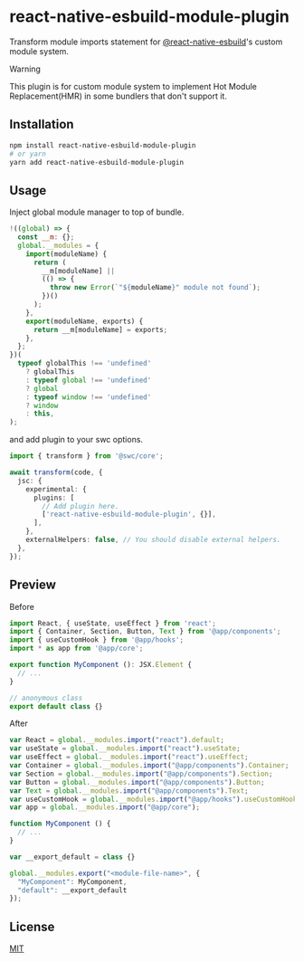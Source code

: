 # react-native-esbuild-module-plugin

Transform module imports statement for [@react-native-esbuild](https://github.com/leegeunhyeok/react-native-esbuild)'s custom module system.

> [!WARNING]
> This plugin is for custom module system to implement Hot Module Replacement(HMR) in some bundlers that don't support it.

## Installation

```bash
npm install react-native-esbuild-module-plugin
# or yarn
yarn add react-native-esbuild-module-plugin
```

## Usage

Inject global module manager to top of bundle.

```js
!((global) => {
  const __m: {};
  global.__modules = {
    import(moduleName) {
      return (
        __m[moduleName] ||
        (() => {
          throw new Error(`"${moduleName}" module not found`);
        })()
      );
    },
    export(moduleName, exports) {
      return __m[moduleName] = exports;
    },
  };
})(
  typeof globalThis !== 'undefined'
    ? globalThis
    : typeof global !== 'undefined'
    ? global
    : typeof window !== 'undefined'
    ? window
    : this,
);
```

and add plugin to your swc options.

```ts
import { transform } from '@swc/core';

await transform(code, {
  jsc: {
    experimental: {
      plugins: [
        // Add plugin here.
        ['react-native-esbuild-module-plugin', {}],
      ],
    },
    externalHelpers: false, // You should disable external helpers.
  },
});
```

## Preview

Before

```ts
import React, { useState, useEffect } from 'react';
import { Container, Section, Button, Text } from '@app/components';
import { useCustomHook } from '@app/hooks';
import * as app from '@app/core';

export function MyComponent (): JSX.Element {
  // ...
}

// anonymous class
export default class {}
```

After

```js
var React = global.__modules.import("react").default;
var useState = global.__modules.import("react").useState;
var useEffect = global.__modules.import("react").useEffect;
var Container = global.__modules.import("@app/components").Container;
var Section = global.__modules.import("@app/components").Section;
var Button = global.__modules.import("@app/components").Button;
var Text = global.__modules.import("@app/components").Text;
var useCustomHook = global.__modules.import("@app/hooks").useCustomHook;
var app = global.__modules.import("@app/core");

function MyComponent () {
  // ...
}

var __export_default = class {}

global.__modules.export("<module-file-name>", {
  "MyComponent": MyComponent,
  "default": __export_default
});
```

## License

[MIT](./LICENSE)
